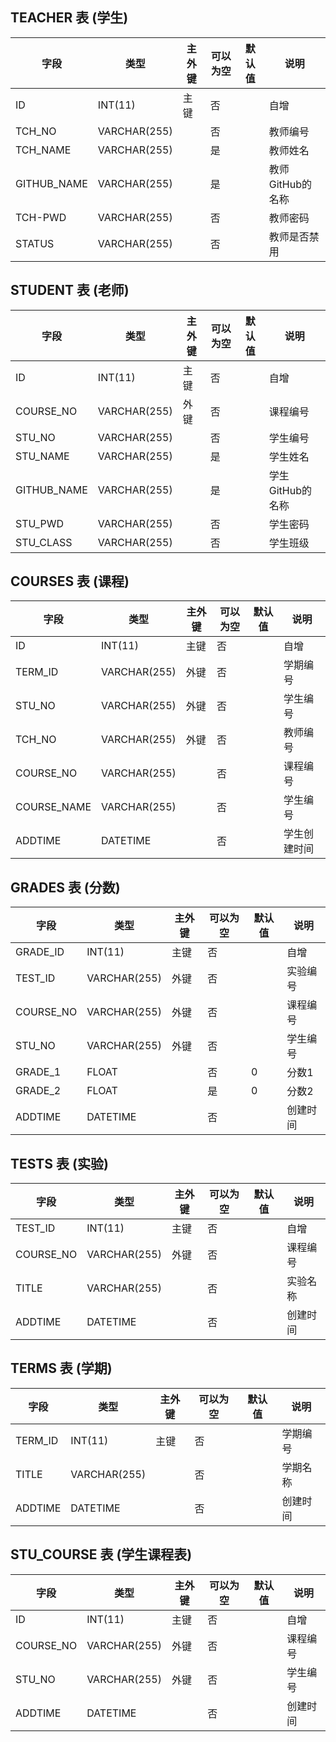 ﻿## TEACHER 表 (学生)

字段| 类型| 主外键 | 可以为空|默认值|说明|
---|---|---|---|---|---|
ID | INT(11)| 主键|否||自增|
TCH_NO | VARCHAR(255)| |否||教师编号|
TCH_NAME | VARCHAR(255)| |是||教师姓名|
GITHUB_NAME | VARCHAR(255)| |是||教师GitHub的名称|
TCH-PWD | VARCHAR(255)| |否||教师密码|
STATUS | VARCHAR(255)| |否||教师是否禁用|

## STUDENT 表 (老师)

字段| 类型| 主外键 | 可以为空|默认值|说明|
---|---|---|---|---|---|
ID | INT(11)| 主键|否||自增|
COURSE_NO|VARCHAR(255)|外键|否||课程编号|
STU_NO | VARCHAR(255)| |否||学生编号|
STU_NAME | VARCHAR(255)| |是||学生姓名|
GITHUB_NAME | VARCHAR(255)| |是||学生GitHub的名称|
STU_PWD | VARCHAR(255)| |否||学生密码|
STU_CLASS | VARCHAR(255)| |否||学生班级|
 

## COURSES 表 (课程)

字段| 类型| 主外键 | 可以为空|默认值|说明|
---|---|---|---|---|---|
ID | INT(11)| 主键|否||自增|
TERM_ID|VARCHAR(255)|外键|否||学期编号|
STU_NO|VARCHAR(255)|外键|否||学生编号|
TCH_NO|VARCHAR(255)|外键|否||教师编号|
COURSE_NO|VARCHAR(255)||否||课程编号|
COURSE_NAME | VARCHAR(255)| |否||学生编号|
ADDTIME | DATETIME| |否||学生创建时间|
 

## GRADES 表 (分数)

字段| 类型| 主外键 | 可以为空|默认值|说明|
---|---|---|---|---|---|
GRADE_ID | INT(11)| 主键|否||自增|
TEST_ID|VARCHAR(255)|外键|否||实验编号|
COURSE_NO|VARCHAR(255)|外键|否||课程编号|
STU_NO|VARCHAR(255)|外键|否||学生编号|
GRADE_1|FLOAT||否|0|分数1|
GRADE_2 | FLOAT| |是|0|分数2|
ADDTIME | DATETIME| |否||创建时间|

## TESTS 表 (实验)

字段| 类型| 主外键 | 可以为空|默认值|说明|
---|---|---|---|---|---|
TEST_ID | INT(11)| 主键|否||自增|
COURSE_NO|VARCHAR(255)|外键|否||课程编号|
TITLE|VARCHAR(255)||否||实验名称|
ADDTIME | DATETIME| |否||创建时间|

## TERMS 表 (学期)

字段| 类型| 主外键 | 可以为空|默认值|说明|
---|---|---|---|---|---|
TERM_ID | INT(11)| 主键|否||学期编号|
TITLE|VARCHAR(255)||否||学期名称|
ADDTIME | DATETIME| |否||创建时间|

## STU_COURSE 表 (学生课程表)

字段| 类型| 主外键 | 可以为空|默认值|说明|
---|---|---|---|---|---|
ID | INT(11)| 主键|否||自增|
COURSE_NO|VARCHAR(255)|外键|否||课程编号|
STU_NO|VARCHAR(255)|外键|否||学生编号|
ADDTIME | DATETIME| |否||创建时间|
